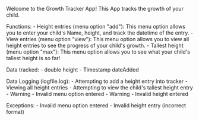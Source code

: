 Welcome to the Growth Tracker App!
This App tracks the growth of your child. 

Functions:
    - Height entries (menu option "add"): This menu option allows you to enter your child's Name, height, and track the datetime of the entry. 
    - View entries (menu option "view"): This menu option allows you to view all height entries to see the progress of your child's growth.
    - Tallest height (menu option "max"): This menu option allows you to see what your child's tallest height is so far!

Data tracked:
    - double height
    - Timestamp dateAdded

Data Logging (logfile.log): 
    - Attempting to add a height entry into tracker
    - Viewing all height entries
    - Attempting to view the child's tallest height entry
    - Warning - Invalid menu option entered
    - Warning - Invalid height entered

Exceptions:
    - Invalid menu option entered
    - Invalid height entry (incorrect format)
